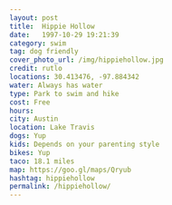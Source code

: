 ```yaml
---
layout: post
title:  Hippie Hollow
date:   1997-10-29 19:21:39
category: swim
tag: dog friendly
cover_photo_url: /img/hippiehollow.jpg
credit: rutlo
locations: 30.413476, -97.884342 
water: Always has water 
type: Park to swim and hike
cost: Free
hours: 
city: Austin
location: Lake Travis
dogs: Yup
kids: Depends on your parenting style
bikes: Yup
taco: 18.1 miles
map: https://goo.gl/maps/Qryub 
hashtag: hippiehollow
permalink: /hippiehollow/
---
```



